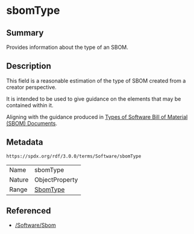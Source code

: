 <!-- Automatically generated by spec-parser v2.1.0 on 2024-06-17T15:44:58.460830+00:00 -->
<!-- SPDX-License-Identifier: Community-Spec-1.0 -->

# sbomType

## Summary

Provides information about the type of an SBOM.


## Description

This field is a reasonable estimation of the type of SBOM created from a
creator perspective.

It is intended to be used to give guidance on the elements that may be
contained within it.

Aligning with the guidance produced in
[Types of Software Bill of Material (SBOM) Documents](https://www.cisa.gov/sites/default/files/2023-04/sbom-types-document-508c.pdf).


## Metadata

`https://spdx.org/rdf/3.0.0/terms/Software/sbomType`


| | |
|---|---|
| Name | sbomType |
| Nature | ObjectProperty |
| Range | [SbomType](../Vocabularies/SbomType.md) |




## Referenced

- [/Software/Sbom](../../Software/Classes/Sbom.md)


